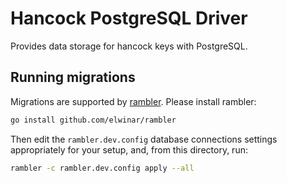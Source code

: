 # Hancock PostgreSQL Driver

Provides data storage for hancock keys with PostgreSQL.

## Running migrations

Migrations are supported by [rambler](https://github.com/elwinar/rambler).
Please install rambler:
```sh
go install github.com/elwinar/rambler
```

Then edit the `rambler.dev.config` database connections settings appropriately for your setup, and, from this directory, run:
```sh
rambler -c rambler.dev.config apply --all
```
